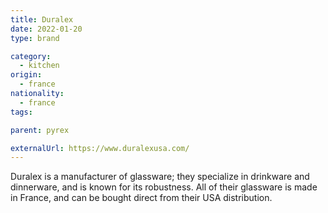 ```yaml
---
title: Duralex
date: 2022-01-20
type: brand

category:
  - kitchen
origin:
  - france
nationality:
  - france
tags:

parent: pyrex

externalUrl: https://www.duralexusa.com/
---
```


Duralex is a manufacturer of glassware; they specialize in drinkware and
dinnerware, and is known for its robustness. All of their glassware is made in
France, and can be bought direct from their USA distribution.
